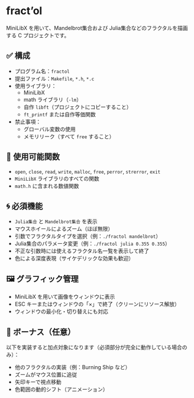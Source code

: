 # fract’ol

MiniLibX を用いて、Mandelbrot集合および Julia集合などのフラクタルを描画する C プロジェクトです。

## ✅ 構成

- プログラム名：`fractol`
- 提出ファイル：`Makefile`, `*.h`, `*.c`
- 使用ライブラリ：
  - MiniLibX
  - math ライブラリ（`-lm`）
  - 自作 `libft`（プロジェクトにコピーすること）
  - `ft_printf` または自作等価関数
- 禁止事項：
  - グローバル変数の使用
  - メモリリーク（すべて `free` すること）

## 🔧 使用可能関数

- `open`, `close`, `read`, `write`, `malloc`, `free`, `perror`, `strerror`, `exit`
- `MiniLibX` ライブラリのすべての関数
- `math.h` に含まれる数値関数

## 🌀 必須機能

- `Julia集合` と `Mandelbrot集合` を表示
- マウスホイールによるズーム（ほぼ無限）
- 引数でフラクタルタイプを選択（例：`./fractol mandelbrot`）
- Julia集合のパラメータ変更（例：`./fractol julia 0.355 0.355`）
- 不正な引数時には使えるフラクタル名一覧を表示して終了
- 色による深度表現（サイケデリックな効果も歓迎）

## 🖼 グラフィック管理

- MiniLibX を用いて画像をウィンドウに表示
- ESC キーまたはウィンドウの「×」で終了（クリーンにリソース解放）
- ウィンドウの最小化・切り替えにも対応

## 💎 ボーナス（任意）

以下を実装すると加点対象になります（必須部分が完全に動作している場合のみ）：

- 他のフラクタルの実装（例：Burning Ship など）
- ズームがマウス位置に追従
- 矢印キーで視点移動
- 色範囲の動的シフト（アニメーション）
